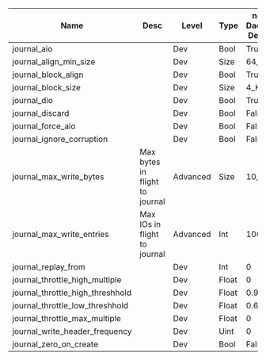 | Name | Desc | Level | Type | non-Daemon Default | Daemon Default | Min | Max | Valid Values | verbatim | See also | Flags | Services | Validator | Long Desc | Tags |
| --- | --- | --- | --- | --- | --- | --- | --- | --- | --- | --- | --- | --- | --- | --- | --- |
| <span id="SP_journal_aio">journal_aio</span> |   | Dev | Bool | True |  |  |  |  |  |  |  |  |  |  |  |
| <span id="SP_journal_align_min_size">journal_align_min_size</span> |   | Dev | Size | 64_K |  |  |  |  |  |  |  |  |  |  |  |
| <span id="SP_journal_block_align">journal_block_align</span> |   | Dev | Bool | True |  |  |  |  |  |  |  |  |  |  |  |
| <span id="SP_journal_block_size">journal_block_size</span> |   | Dev | Size | 4_K |  |  |  |  |  |  |  |  |  |  |  |
| <span id="SP_journal_dio">journal_dio</span> |   | Dev | Bool | True |  |  |  |  |  |  |  |  |  |  |  |
| <span id="SP_journal_discard">journal_discard</span> |   | Dev | Bool | False |  |  |  |  |  |  |  |  |  |  |  |
| <span id="SP_journal_force_aio">journal_force_aio</span> |   | Dev | Bool | False |  |  |  |  |  |  |  |  |  |  |  |
| <span id="SP_journal_ignore_corruption">journal_ignore_corruption</span> |   | Dev | Bool | False |  |  |  |  |  |  |  |  |  |  |  |
| <span id="SP_journal_max_write_bytes">journal_max_write_bytes</span> |  Max bytes in flight to journal | Advanced | Size | 10_M |  |  |  |  |  |  |  |  |  |  |  |
| <span id="SP_journal_max_write_entries">journal_max_write_entries</span> |  Max IOs in flight to journal | Advanced | Int | 100 |  |  |  |  |  |  |  |  |  |  |  |
| <span id="SP_journal_replay_from">journal_replay_from</span> |   | Dev | Int | 0 |  |  |  |  |  |  |  |  |  |  |  |
| <span id="SP_journal_throttle_high_multiple">journal_throttle_high_multiple</span> |   | Dev | Float | 0 |  |  |  |  |  |  |  |  |  |  |  |
| <span id="SP_journal_throttle_high_threshhold">journal_throttle_high_threshhold</span> |   | Dev | Float | 0.9 |  |  |  |  |  |  |  |  |  |  |  |
| <span id="SP_journal_throttle_low_threshhold">journal_throttle_low_threshhold</span> |   | Dev | Float | 0.6 |  |  |  |  |  |  |  |  |  |  |  |
| <span id="SP_journal_throttle_max_multiple">journal_throttle_max_multiple</span> |   | Dev | Float | 0 |  |  |  |  |  |  |  |  |  |  |  |
| <span id="SP_journal_write_header_frequency">journal_write_header_frequency</span> |   | Dev | Uint | 0 |  |  |  |  |  |  |  |  |  |  |  |
| <span id="SP_journal_zero_on_create">journal_zero_on_create</span> |   | Dev | Bool | False |  |  |  |  |  |  |  |  |  |  |  |
